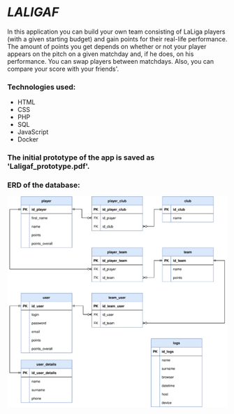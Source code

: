 # *LALIGAF*

In this application you can build your own team consisting of LaLiga players (with a given starting budget) and gain points for their real-life performance. The amount of points you get depends on whether or not your player appears on the pitch on a given matchday and, if he does, on his performance. You can swap players between matchdays. Also, you can compare your score with your friends'.

### Technologies used:
- HTML
- CSS
- PHP
- SQL
- JavaScript
- Docker

### The initial prototype of the app is saved as 'Laligaf_prototype.pdf'.

### ERD of the database:
![erd](./ERD.svg)